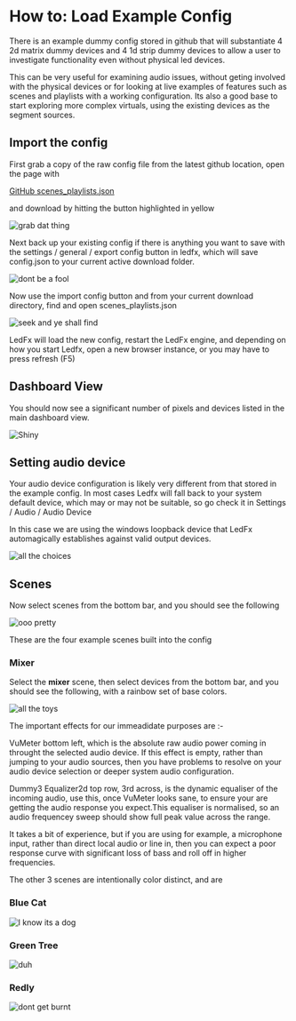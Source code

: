 # How to: Load Example Config

There is an example dummy config stored in github that will substantiate 4 2d matrix dummy devices and 4 1d strip dummy devices to allow a user to investigate functionality even without physical led devices.

This can be very useful for examining audio issues, without geting involved with the physical devices or for looking at live examples of features such as scenes and playlists with a working configuration. Its also a good base to start exploring more complex virtuals, using the existing devices as the segment sources.

## Import the config

First grab a copy of the raw config file from the latest github location, open the page with

[GitHub scenes_playlists.json](https://github.com/bigredfrog/LedFx/blob/main/tests/configs/scenes_playlists.json)

and download by hitting the button highlighted in yellow

![grab dat thing](/_static/howto/config/download.png)

Next back up your existing config if there is anything you want to save with the settings / general / export config button in ledfx, which will save config.json to your current active download folder.

![dont be a fool](/_static/howto/config/export.png)

Now use the import config button and from your current download directory, find and open scenes_playlists.json

![seek and ye shall find](/_static/howto/config/import.png)

LedFx will load the new config, restart the LedFx engine, and depending on how you start Ledfx, open a new browser instance, or you may have to press refresh (F5)

## Dashboard View

You should now see a significant number of pixels and devices listed in the main dashboard view.

![Shiny](/_static/howto/config/dash.png)

## Setting audio device

Your audio device configuration is likely very different from that stored in the example config. In most cases Ledfx will fall back to your system default device, which may or may not be suitable, so go check it in Settings / Audio / Audio Device

In this case we are using the windows loopback device that LedFx automagically establishes against valid output devices.

![all the choices](/_static/howto/config/audio.png)

## Scenes

Now select scenes from the bottom bar, and you should see the following

![ooo pretty](/_static/howto/config/scenes.png)

These are the four example scenes built into the config

### Mixer

Select the **mixer** scene, then select devices from the bottom bar, and you should see the following, with a rainbow set of base colors.

![all the toys](/_static/howto/config/mixer.png)

The important effects for our immeadidate purposes are :-

VuMeter bottom left, which is the absolute raw audio power coming in throught the selected audio device. If this effect is empty, rather than jumping to your audio sources, then you have problems to resolve on your audio device selection or deeper system audio configuration.

Dummy3 Equalizer2d top row, 3rd across, is the dynamic equaliser of the incoming audio, use this, once VuMeter looks sane, to ensure your are getting the audio response you expect.This equaliser is normalised, so an audio frequencey sweep should show full peak value across the range.

It takes a bit of experience, but if you are using for example, a microphone input, rather than direct local audio or line in, then you can expect a poor response curve with significant loss of bass and roll off in higher frequencies.

The other 3 scenes are intentionally color distinct, and are 

### Blue Cat

![I know its a dog](/_static/howto/config/blue_cat.png)

### Green Tree

![duh](/_static/howto/config/green_tree.png)

### Redly

![dont get burnt](/_static/howto/config/redly.png)
